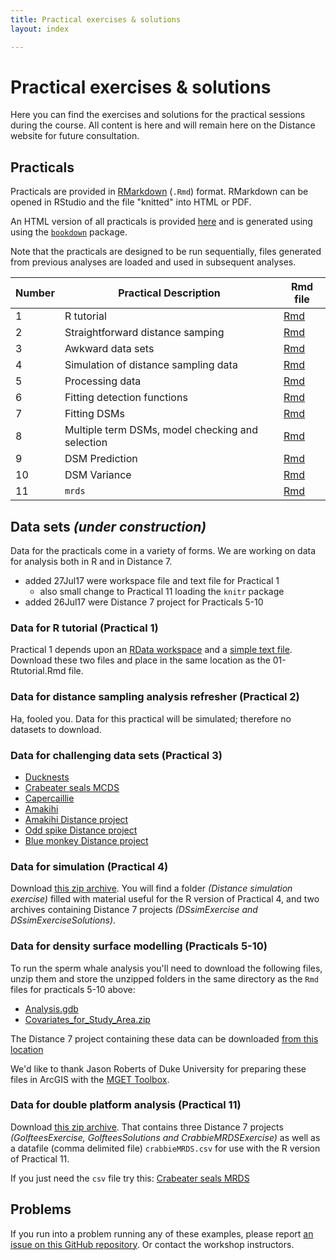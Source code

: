 ```yaml
---
title: Practical exercises & solutions
layout: index

---
```


# Practical exercises & solutions

Here you can find the exercises and solutions for the practical sessions during the course. All content is here and will remain here on the Distance website for future consultation.

## Practicals

Practicals are provided in [RMarkdown](http://rmarkdown.rstudio.com/index.html) (`.Rmd`) format. RMarkdown can be opened in RStudio and the file "knitted" into HTML or PDF.

An HTML version of all practicals is provided [here](practicals/bookdown/) and is generated using using the [`bookdown`](https://bookdown.org/) package.

Note that the practicals are designed to be run sequentially, files generated from previous analyses are loaded and used in subsequent analyses.

Number | Practical Description            | Rmd file |
-------|----------------------------------|----------|
1      | R tutorial                       | [Rmd](practicals/01-Rtutorial.Rmd) |
2      | Straightforward distance samping | [Rmd](practicals/02-simple-analysis-simulated.Rmd) |
3      | Awkward data sets                | [Rmd](practicals/03-problem-datasets.Rmd) |
4      | Simulation of distance sampling data | [Rmd](practicals/04-dssim.Rmd) |
5      | Processing data                  | [Rmd](practicals/05-process-geodata.Rmd) |
6      | Fitting detection functions       | [Rmd](practicals/06-detection-functions.Rmd) |
7      | Fitting DSMs                     |[Rmd](practicals/07-simple-dsms.Rmd) |
8      | Multiple term DSMs, model checking and selection | [Rmd](practicals/08-advanced-dsms.Rmd) |
9      | DSM Prediction | [Rmd](practicals/09-prediction.Rmd) |
10     | DSM Variance | [Rmd](practicals/10-variance.Rmd) |
11     | `mrds` | [Rmd](practicals/11-mrds.Rmd) |

## Data sets *(under construction)*

Data for the practicals come in a variety of forms.  We are working on data for analysis both in R and in Distance 7.

* added 27Jul17 were workspace file and text file for Practical 1
    * also small change to Practical 11 loading the `knitr` package
* added 26Jul17 were Distance 7 project for Practicals 5-10

### Data for R tutorial (Practical 1)

Practical 1 depends upon an [RData workspace](practicals/tutorial.RData) and a [simple text file](practicals/dados1.csv).  Download these two files and place in the same location as the 01-Rtutorial.Rmd file.

### Data for distance sampling analysis refresher (Practical 2)

Ha, fooled you.  Data for this practical will be simulated; therefore no datasets to download.

### Data for challenging data sets (Practical 3)

- [Ducknests](practicals/ducknests.csv)
- [Crabeater seals MCDS](practicals/crabbieMCDS.csv)
- [Capercaillie](practicals/capercaillie.txt)
- [Amakihi](practicals/amakihi.csv)
- [Amakihi Distance project](practicals/Amakihi2.zip)
- [Odd spike Distance project](practicals/OddSpike-Demo_2.zip)
- [Blue monkey Distance project](practicals/BlueMonkey-Demo_3.zip)


### Data for simulation (Practical 4)

Download [this zip archive](practicals/prac4-DSsim.zip).  You will find a folder *(Distance simulation exercise)* filled with material useful for the R version of Practical 4, and two archives containing Distance 7 projects *(DSsimExercise and DSsimExerciseSolutions)*.

### Data for density surface modelling (Practicals 5-10)

To run the sperm whale analysis you'll need to download the following files, unzip them and store the unzipped folders in the same directory as the `Rmd` files for practicals 5-10 above:

- [Analysis.gdb](practicals/Analysis.gdb.zip)
- [Covariates_for_Study_Area.zip](practicals/Covariates_for_Study_Area.zip)

The Distance 7 project containing these data can be downloaded [from this location](practicals/spermwhale-Dist7.zip)

We'd like to thank Jason Roberts of Duke University for preparing these files in ArcGIS with the [MGET Toolbox](http://mgel2011-kvm.env.duke.edu/mget/).

### Data for double platform analysis (Practical 11)

Download [this zip archive](practicals/prac11-mrds.zip).  That contains three Distance 7 projects *(GolfteesExercise, GolfteesSolutions and CrabbieMRDSExercise)* as well as a datafile (comma delimited file) `crabbieMRDS.csv` for use with the R version of Practical 11.

If you just need the `csv` file try this: [Crabeater seals MRDS](practicals/crabbieMRDS.csv)

## Problems

If you run into a problem running any of these examples, please report [an issue on this GitHub repository](https://github.com/DistanceDevelopment/spatial-workshops/issues). Or contact the workshop instructors.






